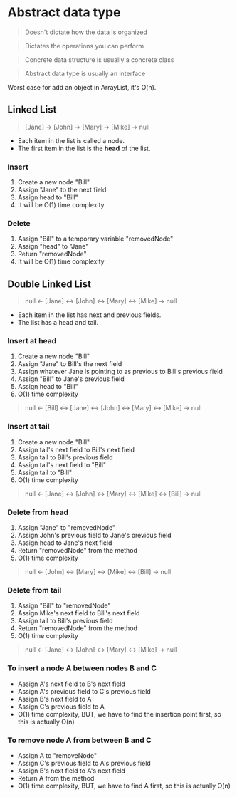 # Abstract data type

> Doesn't dictate how the data is organized

> Dictates the operations you can perform

> Concrete data structure is usually a concrete class

> Abstract data type is usually an interface
 
Worst case for add an object in ArrayList, it's O(n).

## Linked List

> [Jane] -> [John] -> [Mary] -> [Mike] -> null

- Each item in the list is called a node.
- The first item in the list is the **head** of the list.

### Insert
1. Create a new node "Bill"
2. Assign "Jane" to the next field
3. Assign head to "Bill"
4. It will be O(1) time complexity

### Delete
1. Assign "Bill" to a temporary variable "removedNode"
2. Assign "head" to "Jane"
3. Return "removedNode"
4. It will be O(1) time complexity

## Double Linked List

> null <- [Jane] <-> [John] <-> [Mary] <-> [Mike] -> null

- Each item in the list has next and previous fields.
- The list has a head and tail.

### Insert at head
1. Create a new node "Bill"
2. Assign "Jane" to Bill's the next field
3. Assign whatever Jane is pointing to as previous to Bill's previous field
4. Assign "Bill" to Jane's previous field
5. Assign head to "Bill"
6. O(1) time complexity

> null <- [Bill] <-> [Jane] <-> [John] <-> [Mary] <-> [Mike] -> null

### Insert at tail
1. Create a new node "Bill"
2. Assign tail's next field to Bill's next field
3. Assign tail to Bill's previous field
4. Assign tail's next field to "Bill"
5. Assign tail to "Bill"
6. O(1) time complexity

> null <- [Jane] <-> [John] <-> [Mary] <-> [Mike] <-> [Bill] -> null

### Delete from head
1. Assign "Jane" to "removedNode"
2. Assign John's previous field to Jane's previous field
3. Assign head to Jane's next field
4. Return "removedNode" from the method
5. O(1) time complexity

> null <- [John] <-> [Mary] <-> [Mike] <-> [Bill] -> null

### Delete from tail
1. Assign "Bill" to "removedNode"
2. Assign Mike's next field to Bill's next field
3. Assign tail to Bill's previous field
4. Return "removedNode" from the method
5. O(1) time complexity

> null <- [Jane] <-> [John] <-> [Mary] <-> [Mike] -> null

### To insert a node A between nodes B and C
- Assign A's next field to B's next field
- Assign A's previous field to C's previous field
- Assign B's next field to A
- Assign C's previous field to A
- O(1) time complexity, BUT, we have to find the insertion point first, so this is actually O(n)

### To remove node A from between B and C
- Assign A to "removeNode"
- Assign C's previous field to A's previous field
- Assign B's next field to A's next field
- Return A from the method
- O(1) time complexity, BUT, we have to find A first, so this is actually O(n)